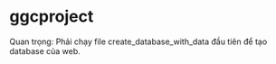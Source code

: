 # ggcproject
Quan trọng: Phải chạy file create_database_with_data đầu tiên để tạo database của web.
